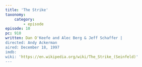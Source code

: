 ```yaml
---
title: 'The Strike'
taxonomy:
    category:
        - episode
episode: 10
pc: 910         
written: Dan O'Keefe and Alec Berg & Jeff Schaffer |
directed: Andy Ackerman
aired: December 18, 1997
imdb:
wiki: 'https://en.wikipedia.org/wiki/The_Strike_(Seinfeld)'
---
```

